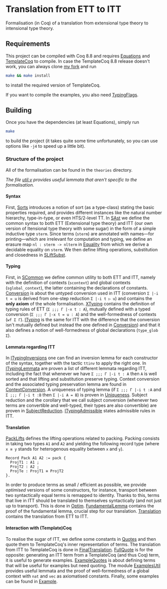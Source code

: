 # Translation from ETT to ITT

Formalisation (in Coq) of a translation from extensional type theory
to intensional type theory.

## Requirements

This project can be compiled with Coq 8.8 and requires
[Equations](http://mattam82.github.io/Coq-Equations/) 
and [TemplateCoq](https://github.com/Template-Coq/template-coq)
to compile.
In case the TemplateCoq 8.8 release doesn't work, you can always clone
[my fork](https://github.com/TheoWinterhalter/template-coq/tree/univ-fix)
and run
```bash
make && make install
```
to install the required version of TemplateCoq.


If you want to compile the examples, you also need
[TypingFlags](https://github.com/SimonBoulier/TypingFlags).

## Building

Once you have the dependencies (at least Equations), simply run
```bash
make
```
to build the project (it takes quite some time unfortunately, so you
can use options like `-j4` to speed up a little bit).


### Structure of the project

All of the formalisation can be found in the `theories` directory.

*The file [util.v](https://github.com/TheoWinterhalter/ett-to-itt/blob/master/theories/util.v)
provides useful lemmata that aren't specific to the formalisation.*

#### Syntax

First, [Sorts](https://github.com/TheoWinterhalter/ett-to-itt/blob/master/theories/Sorts.v) introduces a
notion of sort (as a type-class) stating the basic properties required, and provides different instances
like the natural number hierarchy, type-in-type, or even HTS/2-level TT.
In [SAst](https://github.com/TheoWinterhalter/ett-to-itt/blob/master/theories/SAst.v)
we define the common syntax to both ETT (Extensional type theory) and ITT (our own version of Itensional
type theory with some sugar) in the form of a simple inductive type `sterm`.
Since terms (`sterm`) are annotated with names—for printing—which are
irrelevant for computation and typing, we define an erasure map `nl : sterm -> nlterm`
in [Equality](https://github.com/TheoWinterhalter/ett-to-itt/blob/master/theories/Equality.v)
from which we derive a decidable equality on `sterm`.
We then define lifting operations, substitution and closedness in
[SLiftSubst](https://github.com/TheoWinterhalter/ett-to-itt/blob/master/theories/SLiftSubst.v).

#### Typing

First, in [SCommon](https://github.com/TheoWinterhalter/ett-to-itt/blob/master/theories/SCommon.v)
we define common utility to both ETT and ITT, namely with the definition of contexts (`scontext`) and global
contexts (`sglobal_context`), the latter containing the declarations of constants.
[Conversion](https://github.com/TheoWinterhalter/ett-to-itt/blob/master/theories/Conversion.v)
is about the untyped conversion used in ITT (conversion `Σ |-i t = u` is derived from one-step reduction
`Σ |-i t ▷ u`) and contains the **only axiom** of the whole formalisation.
[XTyping](https://github.com/TheoWinterhalter/ett-to-itt/blob/master/theories/XTyping.v)
contains the definition of typing rules of ETT (`Σ ;;; Γ |-x t : A`), mutually defined with a typed
conversion (`Σ ;;; Γ |-x t = u : A`) and the well-formedness of contexts (`wf Σ Γ`).
[ITyping](https://github.com/TheoWinterhalter/ett-to-itt/blob/master/theories/ITyping.v)
is the same for ITT with the difference that the conversion isn't mutually defined but instead the
one defined in [Conversion](https://github.com/TheoWinterhalter/ett-to-itt/blob/master/theories/Conversion.v))
and that it also defines a notion of well-formedness of global declarations (`type_glob Σ`).

#### Lemmata regarding ITT

In [ITypingInversions](https://github.com/TheoWinterhalter/ett-to-itt/blob/master/theories/ITypingInversions.v)
one can find an inversion lemma for each constructor of the syntax, together with the tactic `ttinv`
to apply the right one.
In [ITypingLemmata](https://github.com/TheoWinterhalter/ett-to-itt/blob/master/theories/ITypingLemmata.v)
are proven a list of different lemmata regarding ITT, including the fact that whenever we have
`Σ ;;; Γ |-i t : A` then `A` is well sorted and that lifting and substitution preserve typing.
Context conversion and the associated typing preservation lemma are found in
[ContextConversion](https://github.com/TheoWinterhalter/ett-to-itt/blob/master/theories/ContextConversion.v).
A uniqueness of typing lemma (if `Σ ;;; Γ |-i t :A` and `Σ ;;; Γ |-i t :B` then `Σ |-i A = B`) is proven in
[Uniqueness](https://github.com/TheoWinterhalter/ett-to-itt/blob/master/theories/Uniqueness.v).
Subject reduction and the corollary that we call subject conversion (whenever two terms are convertible
and well-typed, their types are also convertible) are proven in
[SubjectReduction](https://github.com/TheoWinterhalter/ett-to-itt/blob/master/theories/SubjectReduction.v).
[ITypingAdmissible](https://github.com/TheoWinterhalter/ett-to-itt/blob/master/theories/ITypingAdmissible.v)
states admissible rules in ITT.

#### Translation

[PackLifts](https://github.com/TheoWinterhalter/ett-to-itt/blob/master/theories/PackLifts.v)
defines the lifting operations related to packing. Packing consists in taking two types `A1` and `A2`
and yielding the following record type (where `x ≅ y` stands for heterogenous equality between `x` and `y`).
```coq
Record Pack A1 A2 := pack {
  ProjT1 : A1 ;
  ProjT2 : A2 ;
  ProjTe : ProjT1 ≅ ProjT2
}.
```
In order to produce terms as small / efficient as possible, we provide
*optimised* versions of some constructors, for instance, transport
between two syntactically equal terms is remapped to
identity. Thanks to this, terms that live in ITT should be
translated to themselves syntactically (and not just up to transport).
This is done in
[Optim](https://github.com/TheoWinterhalter/ett-to-itt/blob/master/theories/Optim.v).
[FundamentalLemma](https://github.com/TheoWinterhalter/ett-to-itt/blob/master/theories/FundamentalLemma.v)
contains the proof of the fundamental lemma, crucial step for our translation.
[Translation](https://github.com/TheoWinterhalter/ett-to-itt/blob/master/theories/Translation.v)
contains the translation from ETT to ITT.

#### Interaction with (Template)Coq

To realise the sugar of ITT, we define some constants in
[Quotes](https://github.com/TheoWinterhalter/ett-to-itt/blob/master/theories/Quotes.v)
and then quote them to TemplateCoq's inner representation of terms.
The translation from ITT to TemplateCoq is done in
[FinalTranslation](https://github.com/TheoWinterhalter/ett-to-itt/blob/master/theories/FinalTranslation.v).
[FullQuote](https://github.com/TheoWinterhalter/ett-to-itt/blob/master/theories/FullQuoten.v)
is for the opposite: generating an ITT term from a TemplateCoq (and
thus Coq) term, it is useful to generate examples.
[ExampleQuotes](https://github.com/TheoWinterhalter/ett-to-itt/blob/master/theories/ExampleQuotes.v)
is about defining terms that will be useful for examples but need quoting.
The module [ExamplesUtil](https://github.com/TheoWinterhalter/ett-to-itt/blob/master/theories/ExamplesUtil.v)
provides useful lemmata and the proof of well-formedness of a global
context with `nat` and `vec` as axiomatised constants.
Finally, some examples can be found in
[Example](https://github.com/TheoWinterhalter/ett-to-itt/blob/master/theories/Example.v).
